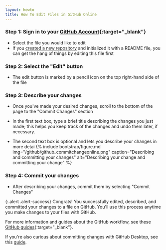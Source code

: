 ```yaml
---
layout: howto
title: How To Edit Files in GitHub Online
---
```


### Step 1: Sign in to your [GitHub Account](https://github.com/){:target="_blank"}

- Select the file you would like to edit
- If you [created a new repository](setupgithubrepo.html.) and initialized it with a README file, you can get the hang of things by editing this file first 

### Step 2: Select the "Edit" button

- The edit button is marked by a pencil icon on the top right-hand side of the file

### Step 3: Describe your changes

- Once you've made your desired changes, scroll to the bottom of the page to the "Commit Changes" section

- In the first text box, type a brief title describing the changes you just made; this helps you keep track of the changes and undo them later, if necessary.

- The second text box is optional and lets you describe your changes in more detai
{% include bootstrap/figure.md img="/github/github_commitchangeonline.png" caption="Describing and committing your changes" alt="Describing your change and committing your change" %}

### Step 4: Commit your changes

- After describing your changes, commit them by selecting "Commit Changes"

{:.alert .alert-success}
Congrats! You successfully edited, described, and committed your changes to a file on GitHub. You'll use this process anytime you make changes to your files with GitHub.

For more information and guides about the GitHub workflow, see these [GitHub guides](https://help.github.com/en/desktop/contributing-to-projects){:target="_blank"}.

If you're also curious about committing changes with GitHub Desktop, see this [guide](pushpullchanges.html).
